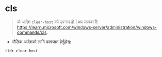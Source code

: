 # cls

> यो आदेश `clear-host` को उपनाम हो |
> थप जानकारी: <https://learn.microsoft.com/windows-server/administration/windows-commands/cls>.

- मौलिक आदेशको लागि कागजात हेर्नुहोस्:

`tldr clear-host`
